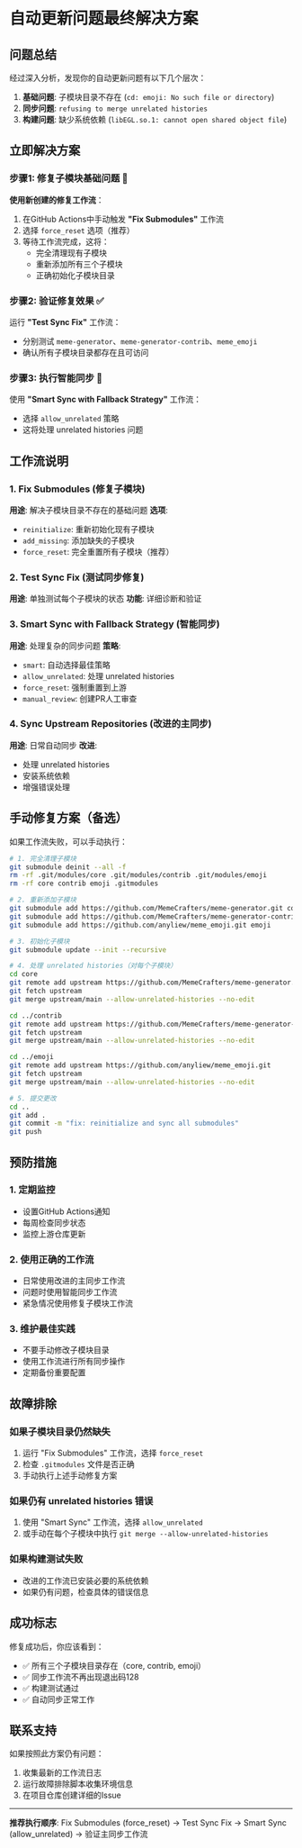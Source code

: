 # 自动更新问题最终解决方案

## 问题总结

经过深入分析，发现你的自动更新问题有以下几个层次：

1. **基础问题**: 子模块目录不存在 (`cd: emoji: No such file or directory`)
2. **同步问题**: `refusing to merge unrelated histories`
3. **构建问题**: 缺少系统依赖 (`libEGL.so.1: cannot open shared object file`)

## 立即解决方案

### 步骤1: 修复子模块基础问题 🔧

**使用新创建的修复工作流**：
1. 在GitHub Actions中手动触发 **"Fix Submodules"** 工作流
2. 选择 `force_reset` 选项（推荐）
3. 等待工作流完成，这将：
   - 完全清理现有子模块
   - 重新添加所有三个子模块
   - 正确初始化子模块目录

### 步骤2: 验证修复效果 ✅

运行 **"Test Sync Fix"** 工作流：
- 分别测试 `meme-generator`、`meme-generator-contrib`、`meme_emoji`
- 确认所有子模块目录都存在且可访问

### 步骤3: 执行智能同步 🚀

使用 **"Smart Sync with Fallback Strategy"** 工作流：
- 选择 `allow_unrelated` 策略
- 这将处理 unrelated histories 问题

## 工作流说明

### 1. Fix Submodules (修复子模块)
**用途**: 解决子模块目录不存在的基础问题
**选项**:
- `reinitialize`: 重新初始化现有子模块
- `add_missing`: 添加缺失的子模块
- `force_reset`: 完全重置所有子模块（推荐）

### 2. Test Sync Fix (测试同步修复)
**用途**: 单独测试每个子模块的状态
**功能**: 详细诊断和验证

### 3. Smart Sync with Fallback Strategy (智能同步)
**用途**: 处理复杂的同步问题
**策略**:
- `smart`: 自动选择最佳策略
- `allow_unrelated`: 处理 unrelated histories
- `force_reset`: 强制重置到上游
- `manual_review`: 创建PR人工审查

### 4. Sync Upstream Repositories (改进的主同步)
**用途**: 日常自动同步
**改进**: 
- 处理 unrelated histories
- 安装系统依赖
- 增强错误处理

## 手动修复方案（备选）

如果工作流失败，可以手动执行：

```bash
# 1. 完全清理子模块
git submodule deinit --all -f
rm -rf .git/modules/core .git/modules/contrib .git/modules/emoji
rm -rf core contrib emoji .gitmodules

# 2. 重新添加子模块
git submodule add https://github.com/MemeCrafters/meme-generator.git core
git submodule add https://github.com/MemeCrafters/meme-generator-contrib.git contrib
git submodule add https://github.com/anyliew/meme_emoji.git emoji

# 3. 初始化子模块
git submodule update --init --recursive

# 4. 处理 unrelated histories（对每个子模块）
cd core
git remote add upstream https://github.com/MemeCrafters/meme-generator.git
git fetch upstream
git merge upstream/main --allow-unrelated-histories --no-edit

cd ../contrib
git remote add upstream https://github.com/MemeCrafters/meme-generator-contrib.git
git fetch upstream
git merge upstream/main --allow-unrelated-histories --no-edit

cd ../emoji
git remote add upstream https://github.com/anyliew/meme_emoji.git
git fetch upstream
git merge upstream/main --allow-unrelated-histories --no-edit

# 5. 提交更改
cd ..
git add .
git commit -m "fix: reinitialize and sync all submodules"
git push
```

## 预防措施

### 1. 定期监控
- 设置GitHub Actions通知
- 每周检查同步状态
- 监控上游仓库更新

### 2. 使用正确的工作流
- 日常使用改进的主同步工作流
- 问题时使用智能同步工作流
- 紧急情况使用修复子模块工作流

### 3. 维护最佳实践
- 不要手动修改子模块目录
- 使用工作流进行所有同步操作
- 定期备份重要配置

## 故障排除

### 如果子模块目录仍然缺失
1. 运行 "Fix Submodules" 工作流，选择 `force_reset`
2. 检查 `.gitmodules` 文件是否正确
3. 手动执行上述手动修复方案

### 如果仍有 unrelated histories 错误
1. 使用 "Smart Sync" 工作流，选择 `allow_unrelated`
2. 或手动在每个子模块中执行 `git merge --allow-unrelated-histories`

### 如果构建测试失败
- 改进的工作流已安装必要的系统依赖
- 如果仍有问题，检查具体的错误信息

## 成功标志

修复成功后，你应该看到：
- ✅ 所有三个子模块目录存在（core, contrib, emoji）
- ✅ 同步工作流不再出现退出码128
- ✅ 构建测试通过
- ✅ 自动同步正常工作

## 联系支持

如果按照此方案仍有问题：
1. 收集最新的工作流日志
2. 运行故障排除脚本收集环境信息
3. 在项目仓库创建详细的Issue

---

**推荐执行顺序**: Fix Submodules (force_reset) → Test Sync Fix → Smart Sync (allow_unrelated) → 验证主同步工作流